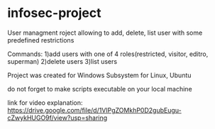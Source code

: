 # infosec-project
User managment roject allowing to add, delete, list user with some predefined restrictions

Commands:
1)add users with one of 4 roles(restricted, visitor, editro, superman)
2)delete users
3)list users

Project was created for Windows Subsystem for Linux, Ubuntu

do not forget to make scripts executable on your local machine

link for video explanation: https://drive.google.com/file/d/1VIPgZOMkhP0D2gubEugu-cZwykHUGO9f/view?usp=sharing
